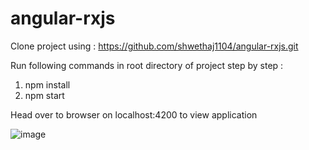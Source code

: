 # angular-rxjs

Clone project using : https://github.com/shwethaj1104/angular-rxjs.git

Run following commands in root directory of project step by step : 

1. npm install
2. npm start


Head over to browser on localhost:4200 to view application

![image](https://user-images.githubusercontent.com/107784718/192756446-5ce42f7f-9cb5-4900-8cad-69519b620f65.png)

